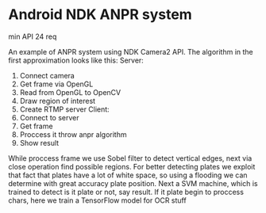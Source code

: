 # Android NDK ANPR system
min API 24 req

An example of ANPR system using NDK Camera2 API.
The algorithm in the first approximation looks like this:
Server:
1. Connect camera
2. Get frame via OpenGL
3. Read from OpenGL to OpenCV
4. Draw region of interest
5. Create RTMP server
Client:
1. Connect to server
2. Get frame
3. Proccess it throw anpr algorithm
4. Show result

While proccess frame we use Sobel filter to detect vertical edges, next
via close operation find possible regions.
For better detecting plates we exploit that fact that plates have a lot of white space, so
using a flooding we can determine with great accuracy plate position.
Next a SVM machine, which is trained to detect is it plate or not, say result.
If it plate begin to proccess chars, here we train a TensorFlow model for OCR stuff
